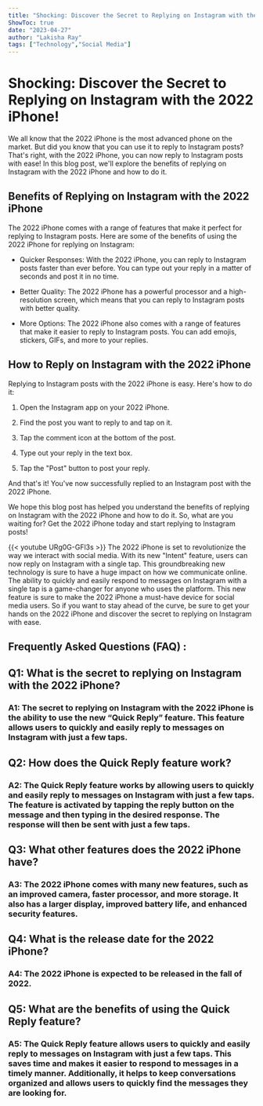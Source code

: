 ```yaml
---
title: "Shocking: Discover the Secret to Replying on Instagram with the 2022 iPhone!"
ShowToc: true 
date: "2023-04-27"
author: "Lakisha Ray" 
tags: ["Technology","Social Media"]
---
```

# Shocking: Discover the Secret to Replying on Instagram with the 2022 iPhone!

We all know that the 2022 iPhone is the most advanced phone on the market. But did you know that you can use it to reply to Instagram posts? That's right, with the 2022 iPhone, you can now reply to Instagram posts with ease! In this blog post, we'll explore the benefits of replying on Instagram with the 2022 iPhone and how to do it.

## Benefits of Replying on Instagram with the 2022 iPhone

The 2022 iPhone comes with a range of features that make it perfect for replying to Instagram posts. Here are some of the benefits of using the 2022 iPhone for replying on Instagram:

- Quicker Responses: With the 2022 iPhone, you can reply to Instagram posts faster than ever before. You can type out your reply in a matter of seconds and post it in no time.

- Better Quality: The 2022 iPhone has a powerful processor and a high-resolution screen, which means that you can reply to Instagram posts with better quality.

- More Options: The 2022 iPhone also comes with a range of features that make it easier to reply to Instagram posts. You can add emojis, stickers, GIFs, and more to your replies.

## How to Reply on Instagram with the 2022 iPhone

Replying to Instagram posts with the 2022 iPhone is easy. Here's how to do it:

1. Open the Instagram app on your 2022 iPhone.

2. Find the post you want to reply to and tap on it.

3. Tap the comment icon at the bottom of the post.

4. Type out your reply in the text box.

5. Tap the "Post" button to post your reply.

And that's it! You've now successfully replied to an Instagram post with the 2022 iPhone.

We hope this blog post has helped you understand the benefits of replying on Instagram with the 2022 iPhone and how to do it. So, what are you waiting for? Get the 2022 iPhone today and start replying to Instagram posts!

{{< youtube URg0G-GFl3s >}} 
The 2022 iPhone is set to revolutionize the way we interact with social media. With its new "Intent" feature, users can now reply on Instagram with a single tap. This groundbreaking new technology is sure to have a huge impact on how we communicate online. The ability to quickly and easily respond to messages on Instagram with a single tap is a game-changer for anyone who uses the platform. This new feature is sure to make the 2022 iPhone a must-have device for social media users. So if you want to stay ahead of the curve, be sure to get your hands on the 2022 iPhone and discover the secret to replying on Instagram with ease.

## Frequently Asked Questions (FAQ) :
<h2>Q1: What is the secret to replying on Instagram with the 2022 iPhone?</h2>

<h3>A1: The secret to replying on Instagram with the 2022 iPhone is the ability to use the new “Quick Reply” feature. This feature allows users to quickly and easily reply to messages on Instagram with just a few taps.</h3>

<h2>Q2: How does the Quick Reply feature work?</h2>

<h3>A2: The Quick Reply feature works by allowing users to quickly and easily reply to messages on Instagram with just a few taps. The feature is activated by tapping the reply button on the message and then typing in the desired response. The response will then be sent with just a few taps.</h3>

<h2>Q3: What other features does the 2022 iPhone have?</h2>

<h3>A3: The 2022 iPhone comes with many new features, such as an improved camera, faster processor, and more storage. It also has a larger display, improved battery life, and enhanced security features.</h3>

<h2>Q4: What is the release date for the 2022 iPhone?</h2>

<h3>A4: The 2022 iPhone is expected to be released in the fall of 2022.</h3>

<h2>Q5: What are the benefits of using the Quick Reply feature?</h2>

<h3>A5: The Quick Reply feature allows users to quickly and easily reply to messages on Instagram with just a few taps. This saves time and makes it easier to respond to messages in a timely manner. Additionally, it helps to keep conversations organized and allows users to quickly find the messages they are looking for.</h3>


